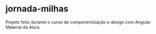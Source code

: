 # jornada-milhas
Projeto feito durante o curso de componentização e design com Angular Material da Alura
